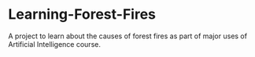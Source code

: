 # Learning-Forest-Fires
A project to learn about the causes of forest fires as part of major uses of Artificial Intelligence course.
